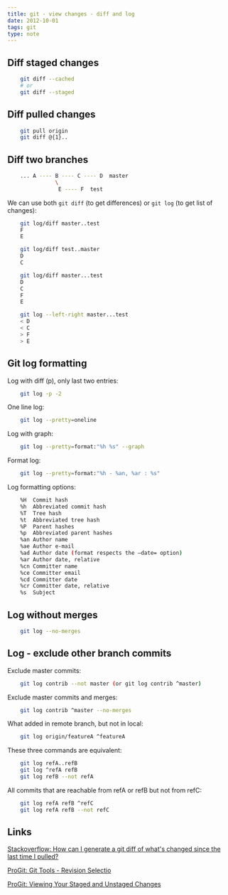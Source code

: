 ```yaml
---
title: git - view changes - diff and log
date: 2012-10-01
tags: git
type: note
---
```


Diff staged changes
-------------------------------------------

```bash
    git diff --cached
    # or
    git diff --staged
```

Diff pulled changes
-------------------------------------------

```bash
    git pull origin
    git diff @{1}..
```

<!-- more -->
Diff two branches
-------------------------------------------

```bash
    ... A ---- B ---- C ---- D  master
               \
                E ---- F  test
```

We can use both `git diff` (to get differences) or `git log` (to get list of changes):

```bash
    git log/diff master..test
    F
    E

    git log/diff test..master
    D
    C

    git log/diff master...test
    D
    C
    F
    E

    git log --left-right master...test
    < D
    < C
    > F
    > E
```

Git log formatting
-------------------------------------------

Log with diff (p), only last two entries:

```bash
    git log -p -2
```

One line log:

```bash
    git log --pretty=oneline
```

Log with graph:

```bash
    git log --pretty=format:"%h %s" --graph
```

Format log:

```bash
    git log --pretty=format:"%h - %an, %ar : %s"
```

Log formatting options:

```bash
    %H  Commit hash
    %h  Abbreviated commit hash
    %T  Tree hash
    %t  Abbreviated tree hash
    %P  Parent hashes
    %p  Abbreviated parent hashes
    %an Author name
    %ae Author e-mail
    %ad Author date (format respects the –date= option)
    %ar Author date, relative
    %cn Committer name
    %ce Committer email
    %cd Committer date
    %cr Committer date, relative
    %s  Subject
```

Log without merges
-------------------------------------------

```bash
    git log --no-merges
```

Log - exclude other branch commits
-------------------------------------------
Exclude master commits:

```bash
    git log contrib --not master (or git log contrib ^master)
```

Exclude master commits and merges:

```bash
    git log contrib ^master --no-merges
```

What added in remote branch, but not in local:

```bash
    git log origin/featureA ^featureA
```

These three commands are equivalent:

```bash
    git log refA..refB
    git log ^refA refB
    git log refB --not refA
```

All commits that are reachable from refA or refB but not from refC:

```bash
    git log refA refB ^refC
    git log refA refB --not refC
```

Links
-------------------------------------------
[Stackoverflow: How can I generate a git diff of what's changed since the last time I pulled?](http://stackoverflow.com/questions/61002/how-can-i-generate-a-git-diff-of-whats-changed-since-the-last-time-i-pulled)

[ProGit: Git Tools - Revision Selectio](http://git-scm.com/book/en/Git-Tools-Revision-Selection)

[ProGit: Viewing Your Staged and Unstaged Changes](http://git-scm.com/book/en/Git-Basics-Recording-Changes-to-the-Repository#Viewing-Your-Staged-and-Unstaged-Changes)
